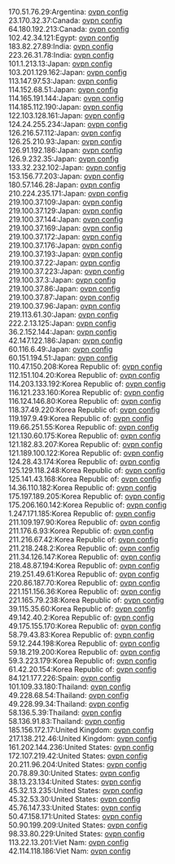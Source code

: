 170.51.76.29:Argentina: [ovpn config](vpn/170_51_76_29.ovpn)  
23.170.32.37:Canada: [ovpn config](vpn/23_170_32_37.ovpn)  
64.180.192.213:Canada: [ovpn config](vpn/64_180_192_213.ovpn)  
102.42.34.121:Egypt: [ovpn config](vpn/102_42_34_121.ovpn)  
183.82.27.89:India: [ovpn config](vpn/183_82_27_89.ovpn)  
223.26.31.78:India: [ovpn config](vpn/223_26_31_78.ovpn)  
101.1.213.13:Japan: [ovpn config](vpn/101_1_213_13.ovpn)  
103.201.129.162:Japan: [ovpn config](vpn/103_201_129_162.ovpn)  
113.147.97.53:Japan: [ovpn config](vpn/113_147_97_53.ovpn)  
114.152.68.51:Japan: [ovpn config](vpn/114_152_68_51.ovpn)  
114.165.191.144:Japan: [ovpn config](vpn/114_165_191_144.ovpn)  
114.185.112.190:Japan: [ovpn config](vpn/114_185_112_190.ovpn)  
122.103.128.161:Japan: [ovpn config](vpn/122_103_128_161.ovpn)  
124.24.255.234:Japan: [ovpn config](vpn/124_24_255_234.ovpn)  
126.216.57.112:Japan: [ovpn config](vpn/126_216_57_112.ovpn)  
126.25.210.93:Japan: [ovpn config](vpn/126_25_210_93.ovpn)  
126.91.192.186:Japan: [ovpn config](vpn/126_91_192_186.ovpn)  
126.9.232.35:Japan: [ovpn config](vpn/126_9_232_35.ovpn)  
133.32.232.102:Japan: [ovpn config](vpn/133_32_232_102.ovpn)  
153.156.77.203:Japan: [ovpn config](vpn/153_156_77_203.ovpn)  
180.57.146.28:Japan: [ovpn config](vpn/180_57_146_28.ovpn)  
210.224.235.171:Japan: [ovpn config](vpn/210_224_235_171.ovpn)  
219.100.37.109:Japan: [ovpn config](vpn/219_100_37_109.ovpn)  
219.100.37.129:Japan: [ovpn config](vpn/219_100_37_129.ovpn)  
219.100.37.144:Japan: [ovpn config](vpn/219_100_37_144.ovpn)  
219.100.37.169:Japan: [ovpn config](vpn/219_100_37_169.ovpn)  
219.100.37.172:Japan: [ovpn config](vpn/219_100_37_172.ovpn)  
219.100.37.176:Japan: [ovpn config](vpn/219_100_37_176.ovpn)  
219.100.37.193:Japan: [ovpn config](vpn/219_100_37_193.ovpn)  
219.100.37.22:Japan: [ovpn config](vpn/219_100_37_22.ovpn)  
219.100.37.223:Japan: [ovpn config](vpn/219_100_37_223.ovpn)  
219.100.37.3:Japan: [ovpn config](vpn/219_100_37_3.ovpn)  
219.100.37.86:Japan: [ovpn config](vpn/219_100_37_86.ovpn)  
219.100.37.87:Japan: [ovpn config](vpn/219_100_37_87.ovpn)  
219.100.37.96:Japan: [ovpn config](vpn/219_100_37_96.ovpn)  
219.113.61.30:Japan: [ovpn config](vpn/219_113_61_30.ovpn)  
222.2.13.125:Japan: [ovpn config](vpn/222_2_13_125.ovpn)  
36.2.152.144:Japan: [ovpn config](vpn/36_2_152_144.ovpn)  
42.147.122.186:Japan: [ovpn config](vpn/42_147_122_186.ovpn)  
60.116.6.49:Japan: [ovpn config](vpn/60_116_6_49.ovpn)  
60.151.194.51:Japan: [ovpn config](vpn/60_151_194_51.ovpn)  
110.47.150.208:Korea Republic of: [ovpn config](vpn/110_47_150_208.ovpn)  
112.151.104.20:Korea Republic of: [ovpn config](vpn/112_151_104_20.ovpn)  
114.203.133.192:Korea Republic of: [ovpn config](vpn/114_203_133_192.ovpn)  
116.121.233.160:Korea Republic of: [ovpn config](vpn/116_121_233_160.ovpn)  
116.124.146.80:Korea Republic of: [ovpn config](vpn/116_124_146_80.ovpn)  
118.37.49.220:Korea Republic of: [ovpn config](vpn/118_37_49_220.ovpn)  
119.197.9.49:Korea Republic of: [ovpn config](vpn/119_197_9_49.ovpn)  
119.66.251.55:Korea Republic of: [ovpn config](vpn/119_66_251_55.ovpn)  
121.130.60.175:Korea Republic of: [ovpn config](vpn/121_130_60_175.ovpn)  
121.182.83.207:Korea Republic of: [ovpn config](vpn/121_182_83_207.ovpn)  
121.189.100.122:Korea Republic of: [ovpn config](vpn/121_189_100_122.ovpn)  
124.28.43.174:Korea Republic of: [ovpn config](vpn/124_28_43_174.ovpn)  
125.129.118.248:Korea Republic of: [ovpn config](vpn/125_129_118_248.ovpn)  
125.141.43.168:Korea Republic of: [ovpn config](vpn/125_141_43_168.ovpn)  
14.36.110.182:Korea Republic of: [ovpn config](vpn/14_36_110_182.ovpn)  
175.197.189.205:Korea Republic of: [ovpn config](vpn/175_197_189_205.ovpn)  
175.206.160.142:Korea Republic of: [ovpn config](vpn/175_206_160_142.ovpn)  
1.247.171.185:Korea Republic of: [ovpn config](vpn/1_247_171_185.ovpn)  
211.109.197.90:Korea Republic of: [ovpn config](vpn/211_109_197_90.ovpn)  
211.176.6.93:Korea Republic of: [ovpn config](vpn/211_176_6_93.ovpn)  
211.216.67.42:Korea Republic of: [ovpn config](vpn/211_216_67_42.ovpn)  
211.218.248.2:Korea Republic of: [ovpn config](vpn/211_218_248_2.ovpn)  
211.34.126.147:Korea Republic of: [ovpn config](vpn/211_34_126_147.ovpn)  
218.48.87.194:Korea Republic of: [ovpn config](vpn/218_48_87_194.ovpn)  
219.251.49.61:Korea Republic of: [ovpn config](vpn/219_251_49_61.ovpn)  
220.86.187.70:Korea Republic of: [ovpn config](vpn/220_86_187_70.ovpn)  
221.151.156.36:Korea Republic of: [ovpn config](vpn/221_151_156_36.ovpn)  
221.165.79.238:Korea Republic of: [ovpn config](vpn/221_165_79_238.ovpn)  
39.115.35.60:Korea Republic of: [ovpn config](vpn/39_115_35_60.ovpn)  
49.142.40.2:Korea Republic of: [ovpn config](vpn/49_142_40_2.ovpn)  
49.175.155.170:Korea Republic of: [ovpn config](vpn/49_175_155_170.ovpn)  
58.79.43.83:Korea Republic of: [ovpn config](vpn/58_79_43_83.ovpn)  
59.12.244.198:Korea Republic of: [ovpn config](vpn/59_12_244_198.ovpn)  
59.18.219.200:Korea Republic of: [ovpn config](vpn/59_18_219_200.ovpn)  
59.3.223.179:Korea Republic of: [ovpn config](vpn/59_3_223_179.ovpn)  
61.42.20.154:Korea Republic of: [ovpn config](vpn/61_42_20_154.ovpn)  
84.121.177.226:Spain: [ovpn config](vpn/84_121_177_226.ovpn)  
101.109.33.180:Thailand: [ovpn config](vpn/101_109_33_180.ovpn)  
49.228.68.54:Thailand: [ovpn config](vpn/49_228_68_54.ovpn)  
49.228.99.34:Thailand: [ovpn config](vpn/49_228_99_34.ovpn)  
58.136.5.39:Thailand: [ovpn config](vpn/58_136_5_39.ovpn)  
58.136.91.83:Thailand: [ovpn config](vpn/58_136_91_83.ovpn)  
185.156.172.17:United Kingdom: [ovpn config](vpn/185_156_172_17.ovpn)  
217.138.212.46:United Kingdom: [ovpn config](vpn/217_138_212_46.ovpn)  
161.202.144.236:United States: [ovpn config](vpn/161_202_144_236.ovpn)  
172.107.219.42:United States: [ovpn config](vpn/172_107_219_42.ovpn)  
20.211.96.204:United States: [ovpn config](vpn/20_211_96_204.ovpn)  
20.78.89.30:United States: [ovpn config](vpn/20_78_89_30.ovpn)  
38.13.23.134:United States: [ovpn config](vpn/38_13_23_134.ovpn)  
45.32.13.235:United States: [ovpn config](vpn/45_32_13_235.ovpn)  
45.32.53.30:United States: [ovpn config](vpn/45_32_53_30.ovpn)  
45.76.147.33:United States: [ovpn config](vpn/45_76_147_33.ovpn)  
50.47.158.171:United States: [ovpn config](vpn/50_47_158_171.ovpn)  
50.90.199.209:United States: [ovpn config](vpn/50_90_199_209.ovpn)  
98.33.80.229:United States: [ovpn config](vpn/98_33_80_229.ovpn)  
113.22.13.201:Viet Nam: [ovpn config](vpn/113_22_13_201.ovpn)  
42.114.118.186:Viet Nam: [ovpn config](vpn/42_114_118_186.ovpn)  
